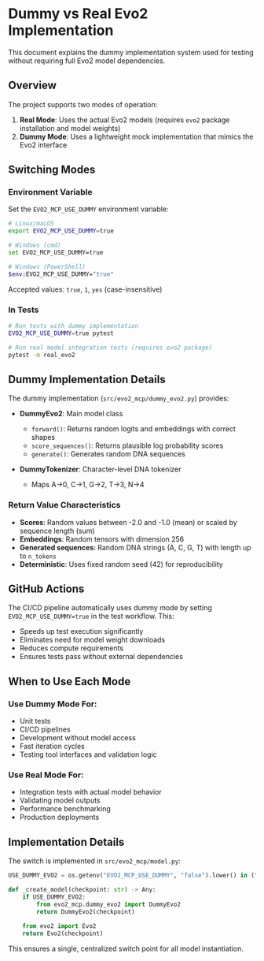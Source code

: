 # Dummy vs Real Evo2 Implementation

This document explains the dummy implementation system used for testing without requiring full Evo2 model dependencies.

## Overview

The project supports two modes of operation:

1. **Real Mode**: Uses the actual Evo2 models (requires `evo2` package installation and model weights)
2. **Dummy Mode**: Uses a lightweight mock implementation that mimics the Evo2 interface

## Switching Modes

### Environment Variable

Set the `EVO2_MCP_USE_DUMMY` environment variable:

```bash
# Linux/macOS
export EVO2_MCP_USE_DUMMY=true

# Windows (cmd)
set EVO2_MCP_USE_DUMMY=true

# Windows (PowerShell)
$env:EVO2_MCP_USE_DUMMY="true"
```

Accepted values: `true`, `1`, `yes` (case-insensitive)

### In Tests

```bash
# Run tests with dummy implementation
EVO2_MCP_USE_DUMMY=true pytest

# Run real model integration tests (requires evo2 package)
pytest -m real_evo2
```

## Dummy Implementation Details

The dummy implementation (`src/evo2_mcp/dummy_evo2.py`) provides:

- **DummyEvo2**: Main model class
  - `forward()`: Returns random logits and embeddings with correct shapes
  - `score_sequences()`: Returns plausible log probability scores
  - `generate()`: Generates random DNA sequences
  
- **DummyTokenizer**: Character-level DNA tokenizer
  - Maps A→0, C→1, G→2, T→3, N→4

### Return Value Characteristics

- **Scores**: Random values between -2.0 and -1.0 (mean) or scaled by sequence length (sum)
- **Embeddings**: Random tensors with dimension 256
- **Generated sequences**: Random DNA strings (A, C, G, T) with length up to `n_tokens`
- **Deterministic**: Uses fixed random seed (42) for reproducibility

## GitHub Actions

The CI/CD pipeline automatically uses dummy mode by setting `EVO2_MCP_USE_DUMMY=true` in the test workflow. This:

- Speeds up test execution significantly
- Eliminates need for model weight downloads
- Reduces compute requirements
- Ensures tests pass without external dependencies

## When to Use Each Mode

### Use Dummy Mode For:
- Unit tests
- CI/CD pipelines
- Development without model access
- Fast iteration cycles
- Testing tool interfaces and validation logic

### Use Real Mode For:
- Integration tests with actual model behavior
- Validating model outputs
- Performance benchmarking
- Production deployments

## Implementation Details

The switch is implemented in `src/evo2_mcp/model.py`:

```python
USE_DUMMY_EVO2 = os.getenv("EVO2_MCP_USE_DUMMY", "false").lower() in ("true", "1", "yes")

def _create_model(checkpoint: str) -> Any:
    if USE_DUMMY_EVO2:
        from evo2_mcp.dummy_evo2 import DummyEvo2
        return DummyEvo2(checkpoint)
    
    from evo2 import Evo2
    return Evo2(checkpoint)
```

This ensures a single, centralized switch point for all model instantiation.
